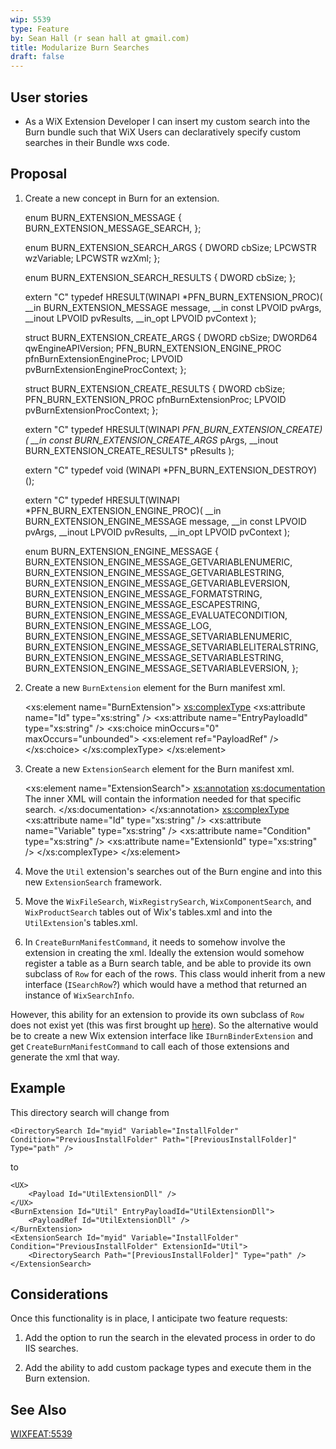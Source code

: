 ```yaml
---
wip: 5539
type: Feature
by: Sean Hall (r sean hall at gmail.com)
title: Modularize Burn Searches
draft: false
---
```


## User stories

* As a WiX Extension Developer I can insert my custom search into the Burn bundle such that WiX Users can declaratively specify custom searches in their Bundle wxs code.


## Proposal

1) Create a new concept in Burn for an extension.

    enum BURN_EXTENSION_MESSAGE
    {
        BURN_EXTENSION_MESSAGE_SEARCH,
    };

    enum BURN_EXTENSION_SEARCH_ARGS
    {
        DWORD cbSize;
        LPCWSTR wzVariable;
        LPCWSTR wzXml;
    };

    enum BURN_EXTENSION_SEARCH_RESULTS
    {
        DWORD cbSize;
    };

    extern "C" typedef HRESULT(WINAPI *PFN_BURN_EXTENSION_PROC)(
        __in BURN_EXTENSION_MESSAGE message,
        __in const LPVOID pvArgs,
        __inout LPVOID pvResults,
        __in_opt LPVOID pvContext
        );

    struct BURN_EXTENSION_CREATE_ARGS
    {
        DWORD cbSize;
        DWORD64 qwEngineAPIVersion;
        PFN_BURN_EXTENSION_ENGINE_PROC pfnBurnExtensionEngineProc;
        LPVOID pvBurnExtensionEngineProcContext;
    };

    struct BURN_EXTENSION_CREATE_RESULTS
    {
        DWORD cbSize;
        PFN_BURN_EXTENSION_PROC pfnBurnExtensionProc;
        LPVOID pvBurnExtensionProcContext;
    };

    extern "C" typedef HRESULT(WINAPI *PFN_BURN_EXTENSION_CREATE)(
        __in const BURN_EXTENSION_CREATE_ARGS* pArgs,
        __inout BURN_EXTENSION_CREATE_RESULTS* pResults
        );

    extern "C" typedef void (WINAPI *PFN_BURN_EXTENSION_DESTROY)();

    extern "C" typedef HRESULT(WINAPI *PFN_BURN_EXTENSION_ENGINE_PROC)(
        __in BURN_EXTENSION_ENGINE_MESSAGE message,
        __in const LPVOID pvArgs,
        __inout LPVOID pvResults,
        __in_opt LPVOID pvContext
        );

    enum BURN_EXTENSION_ENGINE_MESSAGE
    {
        BURN_EXTENSION_ENGINE_MESSAGE_GETVARIABLENUMERIC,
        BURN_EXTENSION_ENGINE_MESSAGE_GETVARIABLESTRING,
        BURN_EXTENSION_ENGINE_MESSAGE_GETVARIABLEVERSION,
        BURN_EXTENSION_ENGINE_MESSAGE_FORMATSTRING,
        BURN_EXTENSION_ENGINE_MESSAGE_ESCAPESTRING,
        BURN_EXTENSION_ENGINE_MESSAGE_EVALUATECONDITION,
        BURN_EXTENSION_ENGINE_MESSAGE_LOG,
        BURN_EXTENSION_ENGINE_MESSAGE_SETVARIABLENUMERIC,
        BURN_EXTENSION_ENGINE_MESSAGE_SETVARIABLELITERALSTRING,
        BURN_EXTENSION_ENGINE_MESSAGE_SETVARIABLESTRING,
        BURN_EXTENSION_ENGINE_MESSAGE_SETVARIABLEVERSION,
    };

2) Create a new `BurnExtension` element for the Burn manifest xml.

    <xs:element name="BurnExtension">
        <xs:complexType>
            <xs:attribute name="Id" type="xs:string" />
            <xs:attribute name="EntryPayloadId" type="xs:string" />
            <xs:choice minOccurs="0" maxOccurs="unbounded">
                <xs:element ref="PayloadRef" />
            </xs:choice>
        </xs:complexType>
    </xs:element>

3) Create a new `ExtensionSearch` element for the Burn manifest xml.

    <xs:element name="ExtensionSearch">
        <xs:annotation>
            <xs:documentation>
                The inner XML will contain the information needed for that specific search.
            </xs:documentation>
        </xs:annotation>
        <xs:complexType>
            <xs:attribute name="Id" type="xs:string" />
            <xs:attribute name="Variable" type="xs:string" />
            <xs:attribute name="Condition" type="xs:string" />
            <xs:attribute name="ExtensionId" type="xs:string" />
        </xs:complexType>
    </xs:element>

4) Move the `Util` extension's searches out of the Burn engine and into this new `ExtensionSearch` framework.

5) Move the `WixFileSearch`, `WixRegistrySearch`, `WixComponentSearch`, and `WixProductSearch` tables out of Wix's tables.xml and into the `UtilExtension`'s tables.xml.

6) In `CreateBurnManifestCommand`, it needs to somehow involve the extension in creating the xml.
Ideally the extension would somehow register a table as a Burn search table, and be able to provide its own subclass of `Row` for each of the rows.
This class would inherit from a new interface (`ISearchRow`?) which would have a method that returned an instance of `WixSearchInfo`.

However, this ability for an extension to provide its own subclass of `Row` does not exist yet (this was first brought up [here](https://github.com/wixtoolset/wix4/pull/85)). So the alternative would be to create a new Wix extension interface like `IBurnBinderExtension` and get `CreateBurnManifestCommand` to call each of those extensions and generate the xml that way.

## Example

This directory search will change from

    <DirectorySearch Id="myid" Variable="InstallFolder" Condition="PreviousInstallFolder" Path="[PreviousInstallFolder]" Type="path" />

to

    <UX>
        <Payload Id="UtilExtensionDll" />
    </UX>
    <BurnExtension Id="Util" EntryPayloadId="UtilExtensionDll">
        <PayloadRef Id="UtilExtensionDll" />
    </BurnExtension>
    <ExtensionSearch Id="myid" Variable="InstallFolder" Condition="PreviousInstallFolder" ExtensionId="Util">
        <DirectorySearch Path="[PreviousInstallFolder]" Type="path" />
    </ExtensionSearch>

## Considerations

Once this functionality is in place, I anticipate two feature requests:

1) Add the option to run the search in the elevated process in order to do IIS searches.

2) Add the ability to add custom package types and execute them in the Burn extension.

## See Also

[WIXFEAT:5539](https://github.com/wixtoolset/issues/issues/5539)